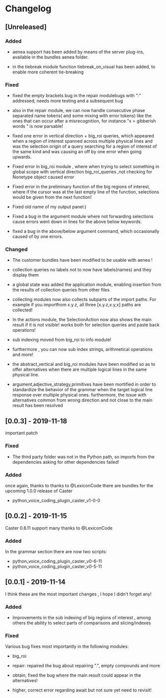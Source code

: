 # Changelog

## [Unreleased]

### Added

* aenea support has been added by means of the server plug-ins,  available	in the bundles aenea folder.

* in the tiebreak module function tiebreak_on_visual has been added, to enable more coherent tie-breaking

### Fixed
* fixed the empty brackets bug in the repair modulebugs with ":" addressed, needs more testing and a subsequent bug

* also in the repair module, we can now handle consecutive phase separated name tokens( and some mixing with error tokens) like the ones that can occur after a misrecognition, for instance "x = gibberish words " is now parsable!

* fixed  one error in vertical direction + big_roi queries, which appeared when a region of interest spanned across multiple physical lines and was the selection origin of a query searching for a region of interest of the same kind and was causing an off by one error when going upwards.

* Fixed error in big_roi module , where when trying to select something in global scope with vertical direction big_roi_queries ,not checking for Nonetype object caused error

* Fixed error in the preliminary function of the big regions of interest, where if the cursor was at the last empty line of the function, selections would be given from the next function!

* Fixed old name of my output panel:)

* Fixed a bug in the argument module where not forwarding selections cause errors went down in lines for the above below keywords.

* fixed a bug in the above/below argument command, which occasionally caused of by one  errors. 

### Changed

* The customer bundles have been modified to be usable with aenea !

* collection queries no labels not to now have labels(names) and they display them

* a global state was added the application module, enabling insertion from the results of collection queries from other files

* collecting modules now also collects subparts of the import paths. For example if you importfrom x.y.z, all three [x.y.z,x.y,x] paths are collected!

* In the actions module, the SelectionAction now also shows the main result if it is not visible! works both for selection queries and paste back operations! 

* sub indexing moved from big_roi to info  module! 

* furthermore , you can now sub index strings, arithmetical operations and more!

* the abstract_vertical and big_roi modules have been modified so as to offer alternatives when there are multiple logical lines in the same physical line. 

* argument,adjective_strategy,primitives have been mortified in order to standardize the behavior of the grammar when the target logical line response over multiple physical ones. furthermore, the issue with alternatives common from wrong direction and not close to the main result has been resolved

## [0.0.3] - 2019-11-18

important patch

### Fixed

* The third  party folder was not in the Python path, so imports from the dependencies asking for other dependencies failed!

### Added

once again, thanks to thanks to @LexiconCode there are bundles for the upcoming 1.0.0 release of Caster

- python_voice_coding_plugin_caster_v1-0-0

## [0.0.2] - 2019-11-15

Caster 0.6.11 support many thanks to @LexiconCode

### Added

In the grammar section there are now two scripts:

- python_voice_coding_plugin_caster_v0-6-11
- python_voice_coding_plugin_caster_v0-5-11

## [0.0.1] - 2019-11-14

I think these are the most important changes , I hope I didn't forget  any!

### Added

* Improvements in the sub indexing of big  regions of interest , among others the ability to select parts of comparisons and slicing/indexes

### Fixed

Various bug fixes most importantly in the following modules:

* big_roi

* repair: repaired the bug about repairing ".", empty compounds and more

* obtain, fixed the bug where the main result could appear in the alternatives!

* higher, correct error regarding await but not sure yet need to revisit!

